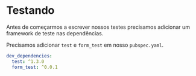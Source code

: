# Testando

Antes de começarmos a escrever nossos testes precisamos adicionar um framework de teste nas dependências.

Precisamos adicionar `test` e `form_test` em nosso `pubspec.yaml`.

```yaml
dev_dependencies:
  test: ^1.3.0
  form_test: ^0.0.1
```
